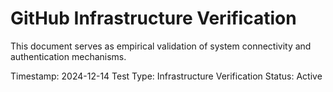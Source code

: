# GitHub Infrastructure Verification

This document serves as empirical validation of system connectivity and authentication mechanisms.

Timestamp: 2024-12-14 
Test Type: Infrastructure Verification
Status: Active